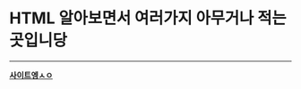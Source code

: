 # HTML 알아보면서 여러가지 아무거나 적는 곳입니당
<hr />
<strong><a href='https://palways.github.io' target="_blank" rel="noreferrer noopener">사이트엥ㅅㅇ</a></strong>
